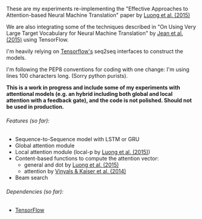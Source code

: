 These are my experiments re-implementing the "Effective Approaches to Attention-based Neural Machine Translation" 
paper by [Luong et al. (2015)](http://arxiv.org/abs/1508.04025)

We are also integrating some of the techniques described in  "On Using Very Large Target Vocabulary for Neural Machine 
Translation" by [Jean et al. (2015)](http://arxiv.org/abs/1412.2007) using TensorFlow.

I'm heavily relying on [Tensorflow's](https://www.tensorflow.org/) seq2seq interfaces to construct the models.

I'm following the PEP8 conventions for coding with one change: I'm using lines 100 characters long. 
(Sorry python purists). 

**This is a work in progress and include some of my experiments with attentional models (e.g. an hybrid including both 
global and local attention with a feedback gate), and the code is not polished. Should not be used in production.**

###### Features (so far):

* Sequence-to-Sequence model with LSTM or GRU
* Global attention module
* Local attention module (local-p by [Luong et al. (2015)](http://arxiv.org/abs/1508.04025))
* Content-based functions to compute the attention vector:
  * general and dot by [Luong et al. (2015)](http://arxiv.org/abs/1508.04025)
  * attention by [Vinyals & Kaiser et al. (2014)](http://arxiv.org/abs/1412.7449)
* Beam search

###### Dependencies (so far):

* [TensorFlow](http://tensorflow.org/)